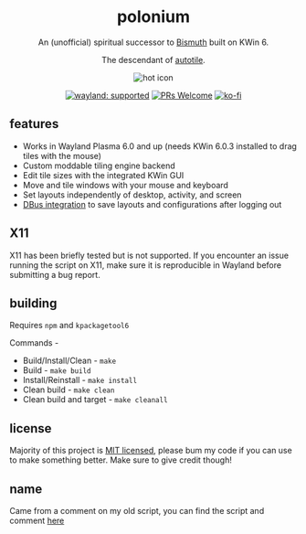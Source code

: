 <div align="center">

# polonium

An (unofficial) spiritual successor to [Bismuth](https://github.com/Bismuth-Forge/bismuth) built on KWin 6.

The descendant of [autotile](https://github.com/zeroxoneafour/kwin-autotile).

![hot icon](https://raw.githubusercontent.com/zeroxoneafour/polonium/master/docs/logo.svg)

[![wayland: supported](https://img.shields.io/badge/Wayland-Ready-blue?logo=kde)](https://community.kde.org/KWin/Wayland)
[![PRs Welcome](https://img.shields.io/badge/PRs-welcome-brightgreen.svg)](https://makeapullrequest.com)
[![ko-fi](https://img.shields.io/badge/-Support%20me%20on%20Ko--Fi-orange?logo=kofi&logoColor=white)](https://ko-fi.com/zeroxoneafour)

</div>

## features

-   Works in Wayland Plasma 6.0 and up (needs KWin 6.0.3 installed to drag tiles with the mouse)
-   Custom moddable tiling engine backend
-   Edit tile sizes with the integrated KWin GUI
-   Move and tile windows with your mouse and keyboard
-   Set layouts independently of desktop, activity, and screen
-   [DBus integration](https://github.com/zeroxoneafour/dbus-saver) to save layouts and configurations after logging out

## X11

X11 has been briefly tested but is not supported. If you encounter an issue running the script on X11, make sure it is reproducible in Wayland before submitting a bug report.

## building

Requires `npm` and `kpackagetool6`

Commands -

-   Build/Install/Clean - `make`
-   Build - `make build`
-   Install/Reinstall - `make install`
-   Clean build - `make clean`
-   Clean build and target - `make cleanall`

## license

Majority of this project is [MIT licensed](https://github.com/zeroxoneafour/polonium/blob/master/license.txt), please bum my code if you can use to make something better. Make sure to give credit though!

## name

Came from a comment on my old script, you can find the script and comment [here](https://store.kde.org/p/2003956)
